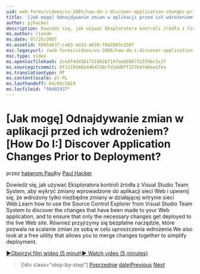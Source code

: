 ```yaml
---
uid: web-forms/videos/vs-2005/how-do-i-discover-application-changes-prior-to-deployment
title: '[Jak mogę] Odnajdywanie zmian w aplikacji przed ich wdrożeniem? | Microsoft Docs'
author: pjhacker
description: Dowiedz się, jak używać Eksploratora kontroli źródła z Visual Studio Team System aby wykryć zmiany wprowadzone do aplikacji sieci Web i ensur...
ms.author: riande
ms.date: 07/25/2007
ms.assetid: 6945a637-cab3-4a13-a678-f6d2d83c2587
msc.legacyurl: /web-forms/videos/vs-2005/how-do-i-discover-application-changes-prior-to-deployment
msc.type: video
ms.openlocfilehash: 2cedf4dd161751802bf197ee6b96731259bc5c2f
ms.sourcegitcommit: 0f1119340e4464720cfd16d0ff15764746ea1fea
ms.translationtype: MT
ms.contentlocale: pl-PL
ms.lasthandoff: 04/09/2019
ms.locfileid: "59402937"
---
```

# <a name="how-do-i-discover-application-changes-prior-to-deployment"></a><span data-ttu-id="3f50e-104">[Jak mogę] Odnajdywanie zmian w aplikacji przed ich wdrożeniem?</span><span class="sxs-lookup"><span data-stu-id="3f50e-104">[How Do I:] Discover Application Changes Prior to Deployment?</span></span>

<span data-ttu-id="3f50e-105">przez [hakerom Paul](https://github.com/pjhacker)</span><span class="sxs-lookup"><span data-stu-id="3f50e-105">by [Paul Hacker](https://github.com/pjhacker)</span></span>

<span data-ttu-id="3f50e-106">Dowiedz się, jak używać Eksploratora kontroli źródła z Visual Studio Team System, aby wykryć zmiany wprowadzone do aplikacji sieci Web i upewnij się, że wdrożony tylko niezbędne zmiany w działającej witrynie sieci Web.</span><span class="sxs-lookup"><span data-stu-id="3f50e-106">Learn how to use the Source Control Explorer from Visual Studio Team System to discover the changes that have been made to your Web application, and to ensure that only the necessary changes get deployed to the live Web site.</span></span> <span data-ttu-id="3f50e-107">Również przyjrzymy się bezpłatne narzędzie, które pozwala na scalanie zmian ze sobą w celu uproszczenia wdrożenia.</span><span class="sxs-lookup"><span data-stu-id="3f50e-107">We also look at a free utility that allows you to merge changes together to simplify deployment.</span></span>

[<span data-ttu-id="3f50e-108">&#9654;Obejrzyj film wideo (5 minut)</span><span class="sxs-lookup"><span data-stu-id="3f50e-108">&#9654; Watch video (5 minutes)</span></span>](https://channel9.msdn.com/Blogs/ASP-NET-Site-Videos/how-do-i-discover-application-changes-prior-to-deployment)

> [!div class="step-by-step"]
> <span data-ttu-id="3f50e-109">[Poprzednie](how-do-i-publish-and-analyze-test-results.md)
> [dalej](how-do-i-implement-continuous-integration-with-team-foundation.md)</span><span class="sxs-lookup"><span data-stu-id="3f50e-109">[Previous](how-do-i-publish-and-analyze-test-results.md)
[Next](how-do-i-implement-continuous-integration-with-team-foundation.md)</span></span>
